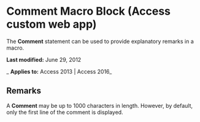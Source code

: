 
# Comment Macro Block (Access custom web app)
The  **Comment** statement can be used to provide explanatory remarks in a macro.

 **Last modified:** June 29, 2012

 _ **Applies to:** Access 2013 | Access 2016_

## Remarks

A  **Comment** may be up to 1000 characters in length. However, by default, only the first line of the comment is displayed.

